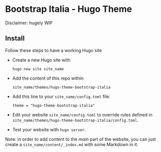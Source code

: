 # Bootstrap Italia - Hugo Theme

Disclaimer: hugely WIP

## Install

Follow these steps to have a working Hugo site

* Create a new Hugo site with

  `hugo new site site_name`
* Add the content of this repo within

  `site_name/themes/hugo-theme-bootstrap-italia`
* Add this line to your `site_name/config.toml` file:

  `theme = "hugo-theme-bootstrap-italia"`
  
* Edit your website `site_name/config.toml` to override rules defined in `site_name/themes/hugo-theme-bootstrap-italia/config.toml`.

* Test your website with `hugo server`. 
 
Note: in order to add content to the _main_ part of the website, you can just create a `site_name/content/_index.md` with some Markdown in it.
